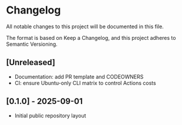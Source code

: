 # Changelog

All notable changes to this project will be documented in this file.

The format is based on Keep a Changelog, and this project adheres to Semantic Versioning.

## [Unreleased]
- Documentation: add PR template and CODEOWNERS
- CI: ensure Ubuntu-only CLI matrix to control Actions costs

## [0.1.0] - 2025-09-01
- Initial public repository layout

